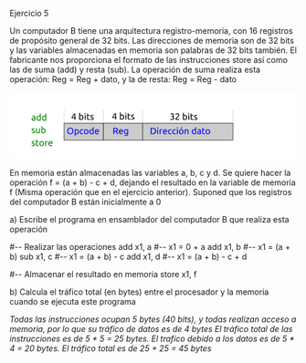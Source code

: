 Ejercicio 5

Un computador B tiene una arquitectura registro-memoria, con 16 registros de propósito general de 32 bits.
Las direcciones de memoria son de 32 bits y las variables almacenadas en memoria son palabras de 32 bits también.
El fabricante nos proporciona el formato de las instrucciones store así como las de suma (add) y resta (sub).
La operación de suma realiza esta operación: Reg = Reg + dato, y la de resta: Reg = Reg - dato

![Image text](https://github.com/yolandalillo/2021-2022-ASAII/blob/main/S04/images/ejercicio5.PNG)

En memoria están almacenadas las variables a, b, c y d. Se quiere hacer la operación f = (a + b) - c + d, 
dejando el resultado en la variable de memoria f (Misma operación que en el ejercicio anterior). 
Suponed que los registros del computador B están inicialmente a 0

a) Escribe el programa en ensamblador del computador B que realiza esta operación

#-- Realizar las operaciones
add x1, a  #-- x1 = 0 + a
add x1, b  #-- x1 = (a + b)
sub x1, c  #-- x1 = (a + b) - c
add x1, d  #-- x1 = (a + b) - c + d

#-- Almacenar el resultado en memoria
store x1, f

b) Calcula el tráfico total (en bytes) entre el procesador y la memoria cuando se ejecuta este programa

*Todas las instrucciones ocupan 5 bytes (40 bits), y todas realizan acceso a memoria, por lo que su tráfico de datos es de 4 bytes
El tráfico total de las instrucciones es de 5 * 5 = 25 bytes. El trafíco debido a los datos es de 5 * 4 = 20 bytes. 
El tráfico total es de 25 + 25 = 45 bytes*
